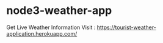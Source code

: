 # node3-weather-app
Get Live Weather Information
Visit : https://tourist-weather-application.herokuapp.com/
